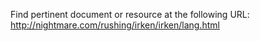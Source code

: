 Find pertinent document or resource at the following URL:
http://nightmare.com/rushing/irken/irken/lang.html
